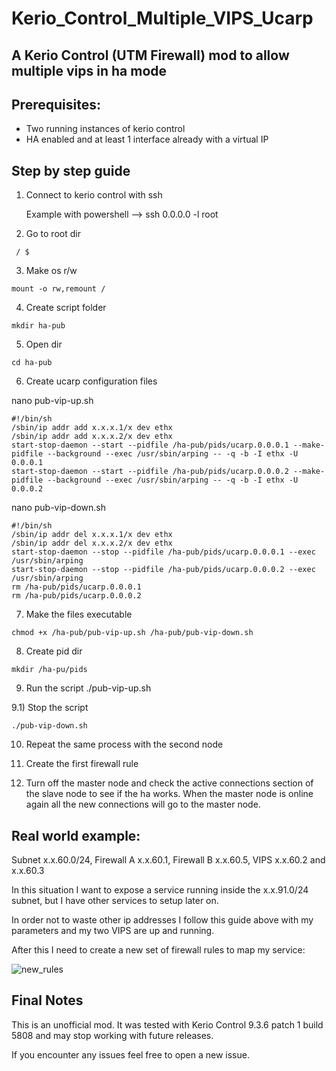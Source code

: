 # Kerio_Control_Multiple_VIPS_Ucarp
## A Kerio Control (UTM Firewall) mod to allow multiple vips in ha mode

## Prerequisites:
  - Two running instances of kerio control 
  - HA enabled and at least 1 interface already with a virtual IP
  
## Step by step guide

1) Connect to kerio control with ssh

   Example with powershell --> ssh 0.0.0.0 -l root

2) Go to root dir
  ```
   / $
  ```

3) Make os r/w
  ```
  mount -o rw,remount /
  ```

4) Create script folder
  ```
  mkdir ha-pub
  ```

5) Open dir
  ```
  cd ha-pub
  ```

6) Create ucarp configuration files

  nano pub-vip-up.sh
  ```
  #!/bin/sh
  /sbin/ip addr add x.x.x.1/x dev ethx
  /sbin/ip addr add x.x.x.2/x dev ethx
  start-stop-daemon --start --pidfile /ha-pub/pids/ucarp.0.0.0.1 --make-pidfile --background --exec /usr/sbin/arping -- -q -b -I ethx -U 0.0.0.1
  start-stop-daemon --start --pidfile /ha-pub/pids/ucarp.0.0.0.2 --make-pidfile --background --exec /usr/sbin/arping -- -q -b -I ethx -U 0.0.0.2
  ```

  nano pub-vip-down.sh
  ```
  #!/bin/sh
  /sbin/ip addr del x.x.x.1/x dev ethx
  /sbin/ip addr del x.x.x.2/x dev ethx
  start-stop-daemon --stop --pidfile /ha-pub/pids/ucarp.0.0.0.1 --exec /usr/sbin/arping
  start-stop-daemon --stop --pidfile /ha-pub/pids/ucarp.0.0.0.2 --exec /usr/sbin/arping
  rm /ha-pub/pids/ucarp.0.0.0.1
  rm /ha-pub/pids/ucarp.0.0.0.2
  ```


7) Make the files executable
  ```
  chmod +x /ha-pub/pub-vip-up.sh /ha-pub/pub-vip-down.sh
  ```
  
8) Create pid dir
  ```
  mkdir /ha-pu/pids
  ```
  
9) Run the script
  ./pub-vip-up.sh

9.1) Stop the script
  ```
  ./pub-vip-down.sh
  ```
  
10) Repeat the same process with the second node

11) Create the first firewall rule

12) Turn off the master node and check the active connections section of the slave node to see if the ha works. When the master node is online again all the new connections will go to the master node.



## Real world example:

Subnet x.x.60.0/24, Firewall A x.x.60.1, Firewall B x.x.60.5, VIPS x.x.60.2 and x.x.60.3

In this situation I want to expose a service running inside the x.x.91.0/24 subnet, but I have other services to setup later on.

In order not to waste other ip addresses I follow this guide above with my parameters and my two VIPS are up and running.

After this I need to create a new set of firewall rules to map my service:

  
![new_rules](https://user-images.githubusercontent.com/96527590/187072908-b6c456cc-eb87-4e13-a968-697cd21262f8.jpg)



## Final Notes

This is an unofficial mod. It was tested with Kerio Control 9.3.6 patch 1 build 5808 and may stop working with future releases.

If you encounter any issues feel free to open a new issue.
